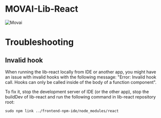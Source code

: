 # MOVAI-Lib-React

![Movai](https://www.mov.ai/wp-content/uploads/2021/06/MOV.AI-logo-3.png)

# Troubleshooting

## Invalid hook

When running the lib-react locally from IDE or another app, you might have an issue with invalid hooks with the following message: "Error: Invalid hook call. Hooks can only be called inside of the body of a function component". 

To fix it, stop the development server of IDE (or the other app), stop the buildDev of lib-react and run the following command in lib-react repository root:

`sudo npm link ../frontend-npm-ide/node_modules/react`
